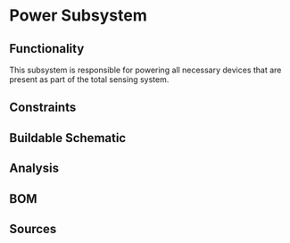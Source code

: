 # Power Subsystem

## Functionality
This subsystem is responsible for powering all necessary devices that are present as part of the total sensing system.

## Constraints

## Buildable Schematic

## Analysis

## BOM

## Sources
